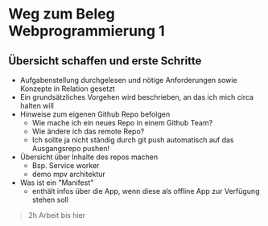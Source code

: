 # Weg zum Beleg Webprogrammierung 1

## Übersicht schaffen und erste Schritte
+ Aufgabenstellung durchgelesen und nötige Anforderungen sowie Konzepte in Relation gesetzt
+ Ein grundsätzliches Vorgehen wird beschrieben, an das ich mich circa halten will
+ Hinweise zum eigenen Github Repo befolgen
    + Wie mache ich ein neues Repo in einem Github Team?
    + Wie ändere ich das remote Repo? 
    + Ich sollte ja nicht ständig durch git push automatisch auf das Ausgangsrepo pushen!
+ Übersicht über Inhalte des repos machen
    + Bsp. Service worker
    + demo mpv architektur
+ Was ist ein "Manifest"
    + enthält infos über die App, wenn diese als offline App zur Verfügung stehen soll

> 2h Arbeit bis hier